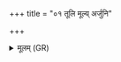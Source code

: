 +++
title = "०१ तूलि मूल्य् अर्जुनि"

+++
<details><summary>मूलम् (GR)</summary>

तूलि मूल्य् अर्जुनि  
पुनर् वो यन्तु यातवः  
पुनर् जूतिः किमीदिनीः ।  
यस्य स्थ तम् अत्त  
यो वः प्राहैत् तम् अत्त  
स्वा मांसान्य् अत्त ॥
</details>